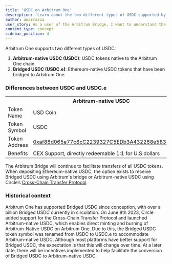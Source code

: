 ```yaml
---
title: 'USDC on Arbitrum One'
description: 'Learn about the two different types of USDC supported by Arbitrum One: Arbitrum-Native USDC and Bridged (from Ethereum) USDC'
author: amarrazza
user_story: As a user of the Arbitrum Bridge, I want to understand the differences between Arbitrum-native USDC and Bridged USDC.
content_type: concept
sidebar_position: 4
---
```


Arbitrum One supports two different types of USDC:

1.  **Arbitrum-native USDC (USDC)**: USDC tokens native to the Arbitrum One chain.
2.  **Bridged USDC (USDC.e)**: Ethereum-native USDC tokens that have been bridged to Arbitrum One.

### Differences between USDC and USDC.e

<table className="small-table">
  <tr>
    <th></th>
    <th>Arbitrum-native USDC</th>
    <th>Bridged USDC</th>
  </tr>
  <tr>
    <td>Token Name</td>
    <td>USD Coin</td>
    <td>Bridged USDC</td>
  </tr>
  <tr>
    <td>Token Symbol</td>
    <td>USDC</td>
    <td>USDC.e</td>
  </tr>
  <tr>
    <td>Token Address</td>
    <td>
      <a href="https://arbiscan.io/token/0xaf88d065e77c8cC2239327C5EDb3A432268e5831">
        0xaf88d065e77c8cC2239327C5EDb3A432268e5831
      </a>
    </td>
    <td>
      <a href="https://arbiscan.io/token/0xff970a61a04b1ca14834a43f5de4533ebddb5cc8">
        0xff970a61a04b1ca14834a43f5de4533ebddb5cc8
      </a>
    </td>
  </tr>
  <tr>
    <td>Benefits</td>
    <td>CEX Support, directly redeemable 1:1 for U.S dollars</td>
    <td></td>
  </tr>
</table>

The Arbitrum Bridge will continue to facilitate transfers of all USDC tokens. When depositing Ethereum-native USDC, the option exists to receive Bridged USDC using Arbitrum's bridge or Arbitrum-native USDC using Circle’s [Cross-Chain Transfer Protocol](https://www.circle.com/en/cross-chain-transfer-protocol).

### Historical context

Arbitrum One has supported Bridged USDC since conception, with over a billion Bridged USDC currently in circulation. On June 8th 2023, Circle added support for the Cross-Chain Transfer Protocol and launched Arbitrum-native USDC, which enables direct minting and burning of Arbitrum-Native USDC on Arbitrum One. Due to this, the Bridged USDC token symbol was renamed from USDC to USDC.e to accommodate Arbitrum-native USDC. Although most platforms have better support for Bridged USDC, the expectation is that this will change over time. At a later date, there will be incentives implemented to help facilitate the conversion of Bridged USDC to Arbitrum-native USDC.
